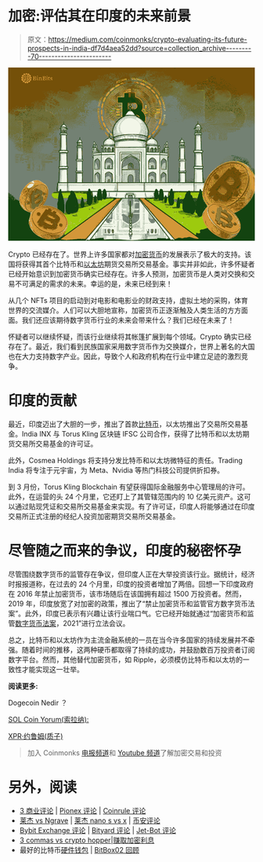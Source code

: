 # 加密:评估其在印度的未来前景

> 原文：<https://medium.com/coinmonks/crypto-evaluating-its-future-prospects-in-india-df7d4aea52dd?source=collection_archive---------70----------------------->

![](img/0f87a708c5c7846bf3e5455d75e43887.png)

Crypto 已经存在了。世界上许多国家都对[加密货币](https://binbits.com/what-is-cryptocurrency-how-does-it-work/)的发展表示了极大的支持。该国将获得其首个比特币和[以太坊](https://binbits.com/what-is-ethereum-how-does-it-work/)期货交易所交易基金。事实并非如此，许多怀疑者已经开始意识到加密货币确实已经存在。许多人预测，加密货币是人类对交换和交易不可满足的需求的未来。幸运的是，未来已经到来！

从几个 NFTs 项目的启动到对电影和电影业的财政支持，虚拟土地的采购，体育世界的交流媒介。人们可以大胆地宣称，加密货币正逐渐触及人类生活的方方面面。我们还应该期待数字货币行业的未来会带来什么？我们已经在未来了！

怀疑者可以继续怀疑，而该行业继续将其帐篷扩展到每个领域。Crypto 确实已经存在了。最近，我们看到民族国家采用数字货币作为交换媒介，世界上著名的大国也在大力支持数字产业。因此，导致个人和政府机构在行业中建立足迹的激烈竞争。

# 印度的贡献

最近，印度迈出了大胆的一步，推出了首款[比特币](https://binbits.com/what-is-bitcoin/)，以太坊推出了交易所交易基金。India INX 与 Torus Kling 区块链 IFSC 公司合作，获得了比特币和以太坊期货交易所交易基金的许可证。

此外，Cosmea Holdings 将支持分发比特币和以太坊微特征的责任。Trading India 将专注于元宇宙，为 Meta、Nvidia 等热门科技公司提供折扣券。

到 3 月份，Torus Kling Blockchain 有望获得国际金融服务中心管理局的许可。此外，在运营的头 24 个月里，它还盯上了其管辖范围内的 10 亿美元资产。这可以通过贴现凭证和交易所交易基金来实现。有了许可证，印度人将能够通过在印度交易所正式注册的经纪人投资加密期货交易所交易基金。

# 尽管随之而来的争议，印度的秘密怀孕

尽管围绕数字货币的监管存在争议，但印度人正在大举投资该行业。据统计，经济时报报道称，在过去的 24 个月里，印度的投资者增加了两倍。回想一下印度政府在 2016 年禁止加密货币，该市场随后在该国拥有超过 1500 万投资者。然而，2019 年，印度放宽了对加密的政策，推出了“禁止加密货币和监管官方数字货币法案”。此外，印度已表示有兴趣让该行业喘口气。它已经开始就通过“加密货币和监管[数字货币法案](https://binbits.com/the-status-of-the-crypto-bill-in-india-today/)，2021”进行立法会议。

总之，比特币和以太坊作为主流金融系统的一员在当今许多国家的持续发展并不牵强。随着时间的推移，这两种硬币都取得了持续的成功，并鼓励数百万投资者订阅数字平台。然而，其他替代加密货币，如 Ripple，必须模仿比特币和以太坊的一致性才能实现这一壮举。

**阅读更多:**

Dogecoin Nedir ？

[SOL Coin Yorum(索拉纳):](https://tr.binbits.com/sol-coin-yorum-solana-olceklenebilirlik-sihirbazi-mi-demistiniz/)

[XPR·约鲁姆(质子)](https://tr.binbits.com/xpr-yorum-proton/)

> 加入 Coinmonks [电报频道](https://t.me/coincodecap)和 [Youtube 频道](https://www.youtube.com/c/coinmonks/videos)了解加密交易和投资

# 另外，阅读

*   [3 商业评论](/coinmonks/3commas-review-an-excellent-crypto-trading-bot-2020-1313a58bec92) | [Pionex 评论](https://coincodecap.com/pionex-review-exchange-with-crypto-trading-bot) | [Coinrule 评论](/coinmonks/coinrule-review-2021-a-beginner-friendly-crypto-trading-bot-daf0504848ba)
*   [莱杰 vs Ngrave](/coinmonks/ledger-vs-ngrave-zero-7e40f0c1d694) | [莱杰 nano s vs x](/coinmonks/ledger-nano-s-vs-x-battery-hardware-price-storage-59a6663fe3b0) | [币安评论](/coinmonks/binance-review-ee10d3bf3b6e)
*   [Bybit Exchange 评论](/coinmonks/bybit-exchange-review-dbd570019b71) | [Bityard 评论](https://coincodecap.com/bityard-reivew) | [Jet-Bot 评论](https://coincodecap.com/jet-bot-review)
*   [3 commas vs crypto hopper](/coinmonks/3commas-vs-pionex-vs-cryptohopper-best-crypto-bot-6a98d2baa203)|[赚取加密利息](/coinmonks/earn-crypto-interest-b10b810fdda3)
*   最好的比特币[硬件钱包](/coinmonks/hardware-wallets-dfa1211730c6) | [BitBox02 回顾](/coinmonks/bitbox02-review-your-swiss-bitcoin-hardware-wallet-c36c88fff29)